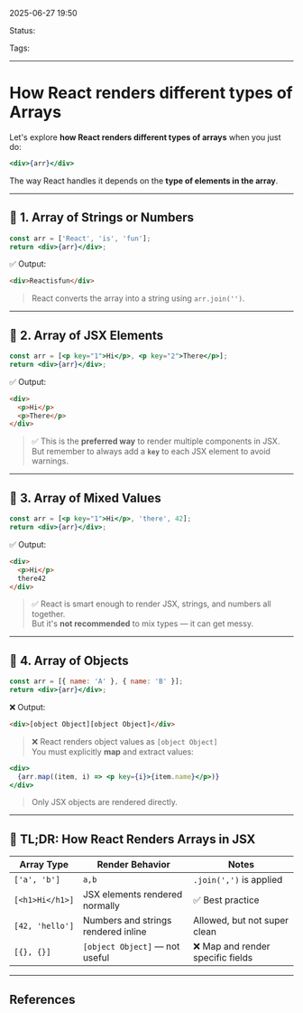 
2025-06-27 19:50

Status:

Tags:

---
# How React renders different types of Arrays
Let's explore **how React renders different types of arrays** when you just do:

```jsx
<div>{arr}</div>
```

The way React handles it depends on the **type of elements in the array**.

---

## 🧪 1. **Array of Strings or Numbers**

```jsx
const arr = ['React', 'is', 'fun'];
return <div>{arr}</div>;
```

✅ Output:

```html
<div>Reactisfun</div>
```

> React converts the array into a string using `arr.join('')`.

---

## 🧪 2. **Array of JSX Elements**

```jsx
const arr = [<p key="1">Hi</p>, <p key="2">There</p>];
return <div>{arr}</div>;
```

✅ Output:

```html
<div>
  <p>Hi</p>
  <p>There</p>
</div>
```

> ✅ This is the **preferred way** to render multiple components in JSX.  
> But remember to always add a **`key`** to each JSX element to avoid warnings.

---

## 🧪 3. **Array of Mixed Values**

```jsx
const arr = [<p key="1">Hi</p>, 'there', 42];
return <div>{arr}</div>;
```

✅ Output:

```html
<div>
  <p>Hi</p>
  there42
</div>
```

> ✅ React is smart enough to render JSX, strings, and numbers all together.  
> But it's **not recommended** to mix types — it can get messy.

---

## 🧪 4. **Array of Objects**

```jsx
const arr = [{ name: 'A' }, { name: 'B' }];
return <div>{arr}</div>;
```

❌ Output:

```html
<div>[object Object][object Object]</div>
```


> ❌ React renders object values as `[object Object]`  
> You must explicitly **map** and extract values:

```jsx
<div>
  {arr.map((item, i) => <p key={i}>{item.name}</p>)}
</div>
```

> Only JSX objects are rendered directly.
---

## 🧠 TL;DR: How React Renders Arrays in JSX

| Array Type      | Render Behavior                     | Notes                            |
| --------------- | ----------------------------------- | -------------------------------- |
| `['a', 'b']`    | `a,b`                               | `.join(',')` is applied          |
| `[<h1>Hi</h1>]` | JSX elements rendered normally      | ✅ Best practice                  |
| `[42, 'hello']` | Numbers and strings rendered inline | Allowed, but not super clean     |
| `[{}, {}]`      | `[object Object]` — not useful      | ❌ Map and render specific fields |

---
## References